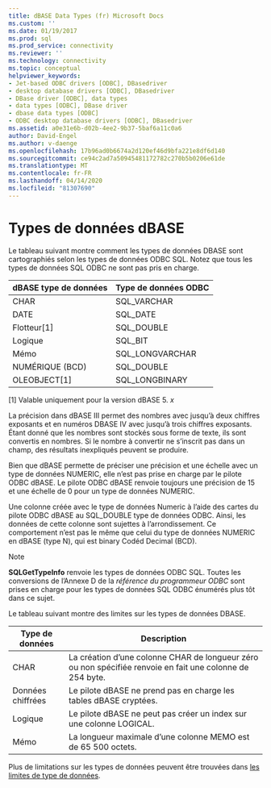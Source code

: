 ```yaml
---
title: dBASE Data Types (fr) Microsoft Docs
ms.custom: ''
ms.date: 01/19/2017
ms.prod: sql
ms.prod_service: connectivity
ms.reviewer: ''
ms.technology: connectivity
ms.topic: conceptual
helpviewer_keywords:
- Jet-based ODBC drivers [ODBC], DBasedriver
- desktop database drivers [ODBC], DBasedriver
- DBase driver [ODBC], data types
- data types [ODBC], DBase driver
- dbase data types [ODBC]
- ODBC desktop database drivers [ODBC], DBasedriver
ms.assetid: a0e31e6b-d02b-4ee2-9b37-5baf6a11c0a6
author: David-Engel
ms.author: v-daenge
ms.openlocfilehash: 17b96ad0b6674a2d120ef46d9bfa221e8df6d140
ms.sourcegitcommit: ce94c2ad7a50945481172782c270b5b0206e61de
ms.translationtype: MT
ms.contentlocale: fr-FR
ms.lasthandoff: 04/14/2020
ms.locfileid: "81307690"
---
```

# <a name="dbase-data-types"></a>Types de données dBASE
Le tableau suivant montre comment les types de données DBASE sont cartographiés selon les types de données ODBC SQL. Notez que tous les types de données SQL ODBC ne sont pas pris en charge.  
  
|dBASE type de données|Type de données ODBC|  
|---------------------|--------------------|  
|CHAR|SQL_VARCHAR|  
|DATE|SQL_DATE|  
|Flotteur[1]|SQL_DOUBLE|  
|Logique|SQL_BIT|  
|Mémo|SQL_LONGVARCHAR|  
|NUMÉRIQUE (BCD)|SQL_DOUBLE|  
|OLEOBJECT[1]|SQL_LONGBINARY|  
  
 [1] Valable uniquement pour la version dBASE 5. *x*  
  
 La précision dans dBASE III permet des nombres avec jusqu’à deux chiffres exposants et en numéros DBASE IV avec jusqu’à trois chiffres exposants. Étant donné que les nombres sont stockés sous forme de texte, ils sont convertis en nombres. Si le nombre à convertir ne s’inscrit pas dans un champ, des résultats inexpliqués peuvent se produire.  
  
 Bien que dBASE permette de préciser une précision et une échelle avec un type de données NUMERIC, elle n’est pas prise en charge par le pilote ODBC dBASE. Le pilote ODBC dBASE renvoie toujours une précision de 15 et une échelle de 0 pour un type de données NUMERIC.  
  
 Une colonne créée avec le type de données Numeric à l’aide des cartes du pilote ODBC dBASE au SQL_DOUBLE type de données ODBC. Ainsi, les données de cette colonne sont sujettes à l’arrondissement. Ce comportement n’est pas le même que celui du type de données NUMERIC en dBASE (type N), qui est binary Codéd Decimal (BCD).  
  
> [!NOTE]  
>  **SQLGetTypeInfo** renvoie les types de données ODBC SQL. Toutes les conversions de l’Annexe D de la *référence du programmeur ODBC* sont prises en charge pour les types de données SQL ODBC énumérés plus tôt dans ce sujet.  
  
 Le tableau suivant montre des limites sur les types de données DBASE.  
  
|Type de données|Description|  
|---------------|-----------------|  
|CHAR|La création d’une colonne CHAR de longueur zéro ou non spécifiée renvoie en fait une colonne de 254 byte.|  
|Données chiffrées|Le pilote dBASE ne prend pas en charge les tables dBASE cryptées.|  
|Logique|Le pilote dBASE ne peut pas créer un index sur une colonne LOGICAL.|  
|Mémo|La longueur maximale d’une colonne MEMO est de 65 500 octets.|  
  
 Plus de limitations sur les types de données peuvent être trouvées dans [les limites de type de données](../../odbc/microsoft/data-type-limitations.md).
